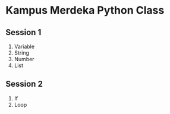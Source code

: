 # Kampus Merdeka Python Class

## Session 1
1. Variable
2. String
3. Number
4. List

## Session 2
1. If
2. Loop